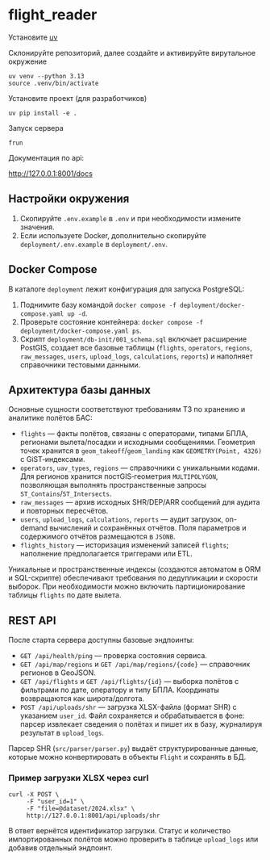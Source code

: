 # flight_reader

Установите [uv](https://docs.astral.sh/uv/getting-started/installation/) 

Склонируйте репозиторий, далее создайте и активируйте вирутальное окружение

```
uv venv --python 3.13
source .venv/bin/activate
```

Установите проект (для разработчиков)

```
uv pip install -e .
```

Запуск сервера

```
frun
```

Документация по api:

http://127.0.0.1:8001/docs


## Настройки окружения

1. Скопируйте `.env.example` в `.env` и при необходимости измените значения.
2. Если используете Docker, дополнительно скопируйте `deployment/.env.example` в `deployment/.env`.


## Docker Compose

В каталоге `deployment` лежит конфигурация для запуска PostgreSQL:

1. Поднимите базу командой `docker compose -f deployment/docker-compose.yaml up -d`.
2. Проверьте состояние контейнера: `docker compose -f deployment/docker-compose.yaml ps`.
3. Скрипт `deployment/db-init/001_schema.sql` включает расширение PostGIS, создает все базовые таблицы (`flights`, `operators`, `regions`, `raw_messages`, `users`, `upload_logs`, `calculations`, `reports`) и наполняет справочники тестовыми данными.

## Архитектура базы данных

Основные сущности соответствуют требованиям ТЗ по хранению и аналитике полётов БАС:

- `flights` — факты полётов, связаны с операторами, типами БПЛА, регионами вылета/посадки и исходными сообщениями. Геометрия точек хранится в `geom_takeoff`/`geom_landing` как `GEOMETRY(Point, 4326)` с GiST‑индексами.
- `operators`, `uav_types`, `regions` — справочники с уникальными кодами. Для регионов хранится постGIS‑геометрия `MULTIPOLYGON`, позволяющая выполнять пространственные запросы `ST_Contains`/`ST_Intersects`.
- `raw_messages` — архив исходных SHR/DEP/ARR сообщений для аудита и повторных пересчётов.
- `users`, `upload_logs`, `calculations`, `reports` — аудит загрузок, on-demand вычислений и сохранённых отчётов. Поля параметров и содержимого отчётов размещаются в `JSONB`.
- `flights_history` — историзация изменений записей `flights`; наполнение предполагается триггерами или ETL.

Уникальные и пространственные индексы (создаются автоматом в ORM и SQL-скрипте) обеспечивают требования по дедупликации и скорости выборок. При необходимости можно включить партиционирование таблицы `flights` по дате вылета.

## REST API

После старта сервера доступны базовые эндпоинты:

- `GET /api/health/ping` — проверка состояния сервиса.
- `GET /api/map/regions` и `GET /api/map/regions/{code}` — справочник регионов в GeoJSON.
- `GET /api/flights` и `GET /api/flights/{id}` — выборка полётов с фильтрами по дате, оператору и типу БПЛА. Координаты возвращаются как широта/долгота.
- `POST /api/uploads/shr` — загрузка XLSX-файла (формат SHR) с указанием `user_id`. Файл сохраняется и обрабатывается в фоне: парсер извлекает сведения о полётах и пишет их в базу, журналируя результат в `upload_logs`.

Парсер SHR (`src/parser/parser.py`) выдаёт структурированные данные, которые можно конвертировать в объекты `Flight` и сохранять в БД.

### Пример загрузки XLSX через curl

```
curl -X POST \
     -F "user_id=1" \
     -F "file=@dataset/2024.xlsx" \
     http://127.0.0.1:8001/api/uploads/shr
```

В ответ вернётся идентификатор загрузки. Статус и количество импортированных полётов можно проверить в таблице `upload_logs` или добавив отдельный эндпоинт.
